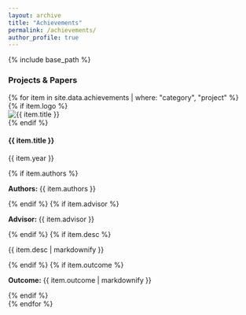 ```yaml
---
layout: archive
title: "Achievements"
permalink: /achievements/
author_profile: true
---
```

{% include base_path %}

<!-- ===== 1. Projects & Papers ===== -->
<h3 id="project">Projects & Papers</h3>
{% for item in site.data.achievements | where: "category", "project" %}
  <div class="achieve-row">
    {% if item.logo %}
      <div class="achieve-logo">
        <img src="{{ item.logo | prepend: '/images/achievements/' | relative_url }}" alt="{{ item.title }}">
      </div>
    {% endif %}
    <div class="achieve-text {% unless item.logo %}no-logo{% endunless %}">
      <h4>{{ item.title }}</h4>
      <p class="year">{{ item.year }}</p>
      {% if item.authors %}<p class="authors"><strong>Authors:</strong> {{ item.authors }}</p>{% endif %}
      {% if item.advisor %}<p class="advisor"><strong>Advisor:</strong> {{ item.advisor }}</p>{% endif %}
      {% if item.desc %}<p class="desc">{{ item.desc | markdownify }}</p>{% endif %}
      {% if item.outcome %}<p class="outcome"><strong>Outcome:</strong> {{ item.outcome | markdownify }}</p>{% endif %}
    </div>
  </div>
{% endfor %}
